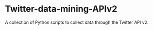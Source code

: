 # Twitter-data-mining-APIv2
A collection of Python scripts to collect data through the Twitter API v2.
